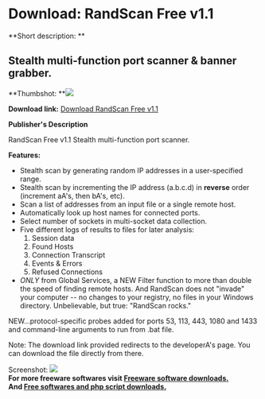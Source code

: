 # Download: RandScan Free v1.1

**Short description: **

## Stealth multi-function port scanner & banner grabber.

  
**Thumbshot: **![](http://www.freewarefiles.com/screenshot/randscan_md.gif)   
  
**Download link:** [Download RandScan Free v1.1](http://freesoftwares.boysofts.com/RandScan-Free-V_program_3520.html)  
  

**Publisher's Description**  
  

RandScan Free v1.1 Stealth multi-function port scanner.

**Features:**

  * Stealth scan by generating random IP addresses in a user-specified range. 
  * Stealth scan by incrementing the IP address (a.b.c.d) in **reverse** order (increment aA's, then bA's, etc). 
  * Scan a list of addresses from an input file or a single remote host. 
  * Automatically look up host names for connected ports. 
  * Select number of sockets in multi-socket data collection. 
  * Five different logs of results to files for later analysis: 
    1. Session data 
    2. Found Hosts 
    3. Connection Transcript 
    4. Events & Errors 
    5. Refused Connections 
  * _ONLY_ from Global Services, a NEW Filter function to more than double the speed of finding remote hosts. 
And RandScan does not "invade" your computer -- no changes to your registry,
no files in your Windows directory. Unbelievable, but true: "RandScan rocks."

NEW...protocol-specific probes added for ports 53, 113, 443, 1080 and 1433 and
command-line arguments to run from .bat file.

Note: The download link provided redirects to the developerA's page. You can
download the file directly from there.

  
  
Screenshot: ![](http://www.freewarefiles.com/screenshot/randscan.gif)  
**For more freeware softwares visit [Freeware software downloads.](http://freesoftwares.boysofts.com/)**   
**And [Free softwares and php script downloads.](http://www.boysofts.com/)**

